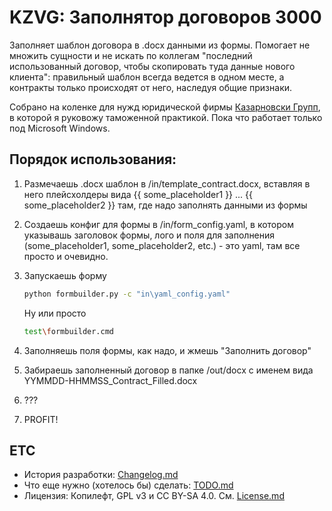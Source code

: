 # KZVG: Заполнятор договоров 3000

Заполняет шаблон договора в .docx данными из формы. Помогает не множить сущности и не искать по коллегам "последний использованный договор, чтобы скопировать туда данные нового клиента": правильный шаблон всегда ведется в одном месте, а контракты только происходят от него, наследуя общие признаки.

Собрано на коленке для нужд юридической фирмы [Казарновски Групп](https://kzvg.ru), в которой я руковожу таможенной практикой. Пока что работает только под Microsoft Windows.

## Порядок использования:

1. Размечаешь .docx шаблон в /in/template_contract.docx, вставляя в него плейсхолдеры вида {{ some_placeholder1 }} ... {{ some_placeholder2 }} там, где надо заполнять данными из формы
2. Создаешь конфиг для формы в /in/form_config.yaml, в котором указывашь заголовок формы, лого и поля для заполнения (some_placeholder1, some_placeholder2, etc.) - это yaml, там все просто и очевидно.
3. Запускаешь форму

    ``` bash
    python formbuilder.py -c "in\yaml_config.yaml"
    ```

    Ну или просто

    ``` bash
    test\formbuilder.cmd
    ```

4. Заполняешь поля формы, как надо, и жмешь "Заполнить договор"
5. Забираешь заполненный договор в папке /out/docx с именем вида YYMMDD-HHMMSS_Contract_Filled.docx
6. ???
7. PROFIT!

## ETC

- История разработки: [Changelog.md](CHANGELOG.md)
- Что еще нужно (хотелось бы) сделать: [TODO.md](TODO.md)
- Лицензия: Копилефт, GPL v3 и CC BY-SA 4.0. См. [License.md](LICENCE.md)
